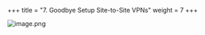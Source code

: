+++
title = "7. Goodbye Setup Site-to-Site VPNs"
weight = 7
+++


![image.png](/images/008-viii-clean-it-up/39-794186-image.png)


